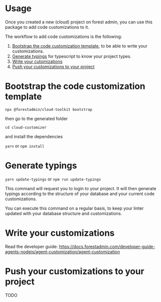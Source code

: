 # Usage

Once you created a new (cloud) project on forest admin,
you can use this package to add code customizations to it.

The workflow to add code customizations is the following:

1. [Bootstrap the code customization template](#bootstrap-the-code-customization-template), to be able to write your customizations.
2. [Generate typings](#generate-typings) for typescript to know your project types.
3. [Write your cutomizations](#write-your-customizations)
4. [Push your customizations to your project](#push-your-customizations-to-your-project)

# Bootstrap the code customization template

`npx @forestadmin/cloud-toolkit bootstrap`

then go to the generated folder

`cd cloud-customizer`

and install the dependencies

`yarn` or `npm install`

# Generate typings

`yarn update-typings` or `npm run update-typings`

This command will request you to login to your project.
It will then generate typings according to the structure of your
database and your current code customizations.

You can execute this command on a regular basis, to keep your linter
updated with your database structure and customizations.

# Write your customizations

Read the developer guide: https://docs.forestadmin.com/developer-guide-agents-nodejs/agent-customization/agent-customization

# Push your customizations to your project

TODO

